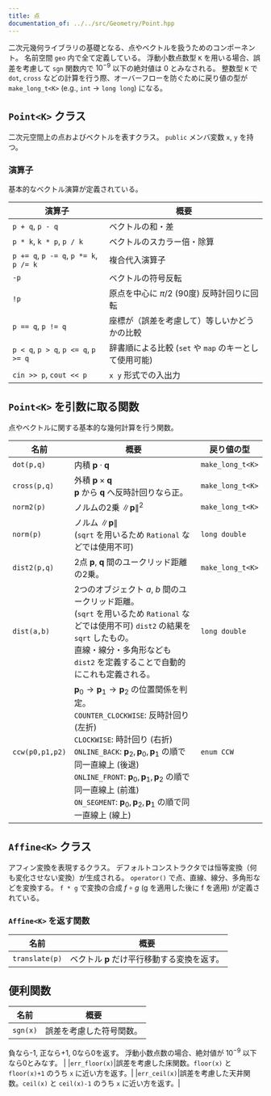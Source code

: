 ```yaml
---
title: 点
documentation_of: ../../src/Geometry/Point.hpp
---
```


二次元幾何ライブラリの基礎となる、点やベクトルを扱うためのコンポーネント。
名前空間 `geo` 内で全て定義している。
浮動小数点数型 `K` を用いる場合、誤差を考慮して `sgn` 関数内で $10^{-9}$ 以下の絶対値は 0 とみなされる。
整数型 `K` で `dot`, `cross` などの計算を行う際、オーバーフローを防ぐために戻り値の型が `make_long_t<K>` (e.g., `int` -> `long long`) になる。

## `Point<K>` クラス
二次元空間上の点およびベクトルを表すクラス。
`public` メンバ変数 `x`, `y` を持つ。

### 演算子
基本的なベクトル演算が定義されている。

| 演算子 | 概要 |
|---|---|
| `p + q`, `p - q` | ベクトルの和・差 |
| `p * k`, `k * p`, `p / k` | ベクトルのスカラー倍・除算 |
| `p += q`, `p -= q`, `p *= k`, `p /= k` | 複合代入演算子 |
| `-p` | ベクトルの符号反転 |
| `!p` | 原点を中心に $\pi/2$ (90度) 反時計回りに回転 |
| `p == q`, `p != q` | 座標が（誤差を考慮して）等しいかどうかの比較 |
| `p < q`, `p > q`, `p <= q`, `p >= q` | 辞書順による比較 (`set` や `map` のキーとして使用可能) |
| `cin >> p`, `cout << p` | `x y` 形式での入出力 |

## `Point<K>` を引数に取る関数
点やベクトルに関する基本的な幾何計算を行う関数。

|名前|概要|戻り値の型|
|---|---|---|
|`dot(p,q)`| 内積 $\boldsymbol{p}\cdot \boldsymbol{q}$ | `make_long_t<K>` |
|`cross(p,q)`| 外積 $\boldsymbol{p}\times \boldsymbol{q}$  <br>$\boldsymbol{p}$ から $\boldsymbol{q}$ へ反時計回りなら正。| `make_long_t<K>` |
|`norm2(p)`| ノルムの2乗 $\lVert \boldsymbol{p}\rVert^2$ | `make_long_t<K>` |
|`norm(p)`| ノルム $\lVert \boldsymbol{p}\rVert$  <br>(`sqrt` を用いるため `Rational` などでは使用不可) | `long double` |
|`dist2(p,q)`| 2点 $\boldsymbol{p}$, $\boldsymbol{q}$ 間のユークリッド距離の2乗。| `make_long_t<K>` |
|`dist(a,b)`| 2つのオブジェクト $a$, $b$ 間のユークリッド距離。 <br>(`sqrt` を用いるため `Rational` などでは使用不可)  `dist2` の結果を `sqrt` したもの。 <br>直線・線分・多角形なども `dist2` を定義することで自動的にこれも定義される。| `long double` |
|`ccw(p0,p1,p2)`| $\boldsymbol{p}_0\rightarrow \boldsymbol{p}_1\rightarrow \boldsymbol{p}_2$ の位置関係を判定。  <br>`COUNTER_CLOCKWISE`: 反時計回り (左折) <br>`CLOCKWISE`: 時計回り (右折)  <br>`ONLINE_BACK`: $\boldsymbol{p}_2, \boldsymbol{p}_0, \boldsymbol{p}_1$ の順で同一直線上 (後退)  <br>`ONLINE_FRONT`: $\boldsymbol{p}_0, \boldsymbol{p}_1, \boldsymbol{p}_2$ の順で同一直線上 (前進)  <br>`ON_SEGMENT`: $\boldsymbol{p}_0, \boldsymbol{p}_2, \boldsymbol{p}_1$ の順で同一直線上 (線上) | `enum CCW` |

## `Affine<K>` クラス
アフィン変換を表現するクラス。
デフォルトコンストラクタでは恒等変換（何も変化させない変換）が生成される。
`operator()` で点、直線、線分、多角形などを変換する。
`f * g` で変換の合成 $f \circ g$ (g を適用した後に f を適用) が定義されている。

### `Affine<K>` を返す関数

|名前|概要|
|---|---|
|`translate(p)`| ベクトル $\boldsymbol{p}$ だけ平行移動する変換を返す。|

## 便利関数

|名前|概要|
|---|---|
|`sgn(x)`|誤差を考慮した符号関数。 
 負なら-1, 正なら+1, 0なら0を返す。 
 浮動小数点数の場合、絶対値が $10^{-9}$ 以下なら0とみなす。 |
|`err_floor(x)`|誤差を考慮した床関数。`floor(x)` と `floor(x)+1` のうち `x` に近い方を返す。|
|`err_ceil(x)`|誤差を考慮した天井関数。`ceil(x)` と `ceil(x)-1` のうち `x` に近い方を返す。|
